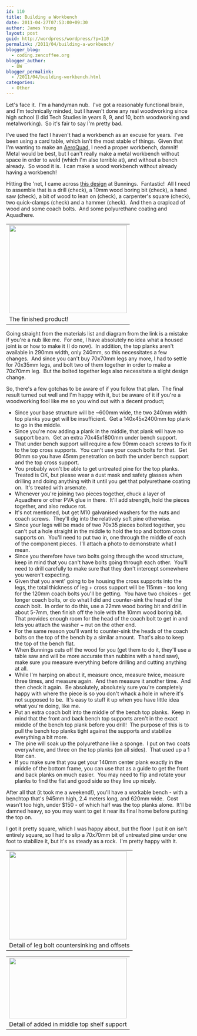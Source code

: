 ```yaml
---
id: 110
title: Building a Workbench
date: 2011-04-27T07:53:00+09:30
author: James Young
layout: post
guid: http://wordpress/wordpress/?p=110
permalink: /2011/04/building-a-workbench/
blogger_blog:
  - coding.zencoffee.org
blogger_author:
  - DW
blogger_permalink:
  - /2011/04/building-workbench.html
categories:
  - Other
---
```

Let's face it.  I'm a handyman nub.  I've got a reasonably functional brain, and I'm technically minded, but I haven't done any real woodworking since high school (I did Tech Studies in years 8, 9, and 10, both woodworking and metalworking).  So it's fair to say I'm pretty bad.

I've used the fact I haven't had a workbench as an excuse for years.  I've been using a card table, which isn't the most stable of things.  Given that I'm wanting to make an [AeroQuad](http://aeroquad.com/), I need a proper workbench, damnit!  Metal would be best, but I can't really make a metal workbench without space in order to weld (which I'm also terrible at), and without a bench already.  So wood it is.  I can make a wood workbench without already having a workbench!

<a name="more"></a>

Hitting the 'net, I came across [this design](http://www.bunnings.com.au/learn-how-to-diy_diy-project-centre_detail.aspx?id=74&categoryid=26) at Bunnings.  Fantastic!  All I need to assemble that is a drill (check), a 10mm wood boring bit (check), a hand saw (check), a bit of wood to lean on (check), a carpenter's square (check), two quick-clamps (check) and a hammer (check).  And then a crapload of wood and some coach bolts.  And some polyurethane coating and Aquadhere.

<table align="center" cellpadding="0" cellspacing="0">
  <tr>
    <td>
      <a href="http://4.bp.blogspot.com/-E9skFyBh3-k/TbfqA7MCuhI/AAAAAAAAADc/nd-5NsbDikA/s1600/bench+overall.JPG" imageanchor="1"><img border="0" height="240" src="https://i0.wp.com/4.bp.blogspot.com/-E9skFyBh3-k/TbfqA7MCuhI/AAAAAAAAADc/nd-5NsbDikA/s320/bench+overall.JPG?resize=320%2C240" width="320"  data-recalc-dims="1" /></a>
    </td>
  </tr>
  
  <tr>
    <td>
      The finished product!
    </td>
  </tr>
</table>

Going straight from the materials list and diagram from the link is a mistake if you're a nub like me.  For one, I have absolutely no idea what a housed joint is or how to make it (I do now).  In addition, the top planks aren't available in 290mm width, only 240mm, so this necessitates a few changes.  And since you can't buy 70x70mm legs any more, I had to settle for 70x35mm legs, and bolt two of them together in order to make a 70x70mm leg.  But the bolted together legs also necessitate a slight design change.

So, there's a few gotchas to be aware of if you follow that plan.  The final result turned out well and I'm happy with it, but be aware of it if you're a woodworking fool like me so you wind out with a decent product;

  * Since your base structure will be ~600mm wide, the two 240mm width top planks you get will be insufficient.  Get a 140x45x2400mm top plank to go in the middle.
  * Since you're now adding a plank in the middle, that plank will have no support beam.  Get an extra 70x45x1800mm under bench support. 
  * That under bench support will require a few 90mm coach screws to fix it to the top cross supports.  You can't use your coach bolts for that.  Get 90mm so you have 45mm penetration on both the under bench support and the top cross support.
  * You probably won't be able to get untreated pine for the top planks.  Treated is OK, but please wear a dust mask and safety glasses when drilling and doing anything with it until you get that polyurethane coating on.  It's treated with arsenate.
  * Whenever you're joining two pieces together, chuck a layer of Aquadhere or other PVA glue in there.  It'll add strength, hold the pieces together, and also reduce rot. 
  * It's not mentioned, but get M10 galvanised washers for the nuts and coach screws.  They'll dig into the relatively soft pine otherwise.
  * Since your legs will be made of two 70x35 pieces bolted together, you can't put a hole straight in the middle to hold the top and bottom cross supports on.  You'll need to put two in, one through the middle of each of the component pieces.  I'll attach a photo to demonstrate what I mean.
  * Since you therefore have two bolts going through the wood structure, keep in mind that you can't have bolts going through each other.  You'll need to drill carefully to make sure that they don't intercept somewhere you weren't expecting.
  * Given that you arent' going to be housing the cross supports into the legs, the total thickness of leg + cross support will be 115mm - too long for the 120mm coach bolts you'll be getting.  You have two choices - get longer coach bolts, or do what I did and counter-sink the head of the coach bolt.  In order to do this, use a 22mm wood boring bit and drill in about 5-7mm, then finish off the hole with the 10mm wood boring bit.  That provides enough room for the head of the coach bolt to get in and lets you attach the washer + nut on the other end.
  * For the same reason you'll want to counter-sink the heads of the coach bolts on the top of the bench by a similar amount.  That's also to keep the top of the bench flat.
  * When Bunnings cuts off the wood for you (get them to do it, they'll use a table saw and will be more accurate than nubbins with a hand saw), make sure you measure everything before drilling and cutting anything at all.
  * While I'm harping on about it, measure once, measure twice, measure three times, and measure again.  And then measure it another time.  And then check it again.  Be absolutely, absolutely sure you're completely happy with where the piece is so you don't whack a hole in where it's not supposed to be.  It's easy to stuff it up when you have little idea what you're doing, like me.
  * Put an extra coach bolt into the middle of the bench top planks.  Keep in mind that the front and back bench top supports aren't in the exact middle of the bench top plank before you drill!  The purpose of this is to pull the bench top planks tight against the supports and stabilize everything a bit more.
  * The pine will soak up the polyurethane like a sponge.  I put on two coats everywhere, and three on the top planks (on all sides).  That used up a 1 liter can.
  * If you make sure that you get your 140mm center plank exactly in the middle of the bottom frame, you can use that as a guide to get the front and back planks on much easier.  You may need to flip and rotate your planks to find the flat and good side so they line up nicely.

After all that (it took me a weekend!), you'll have a workable bench - with a benchtop that's 945mm high, 2.4 meters long, and 620mm wide.  Cost wasn't too high, under $150 - of which half was the top planks alone.  It'll be damned heavy, so you may want to get it near its final home before putting the top on.

I got it pretty square, which I was happy about, but the floor I put it on isn't entirely square, so I had to slip a 70x70mm bit of untreated pine under one foot to stabilize it, but it's as steady as a rock.  I'm pretty happy with it.



<table align="center" cellpadding="0" cellspacing="0">
  <tr>
    <td>
      <a href="http://2.bp.blogspot.com/-_eGPL-hyhMw/TbfonlmOwGI/AAAAAAAAADU/OzdPKE9pSIU/s1600/leg+bolt+countersunk.JPG" imageanchor="1"><img border="0" height="240" src="https://i1.wp.com/2.bp.blogspot.com/-_eGPL-hyhMw/TbfonlmOwGI/AAAAAAAAADU/OzdPKE9pSIU/s320/leg+bolt+countersunk.JPG?resize=320%2C240" width="320"  data-recalc-dims="1" /></a>
    </td>
  </tr>
  
  <tr>
    <td>
      Detail of leg bolt countersinking and offsets
    </td>
  </tr>
</table>

<table align="center" cellpadding="0" cellspacing="0">
  <tr>
    <td>
      <a href="http://2.bp.blogspot.com/-QS8xj_AkuoY/TbfpcLidllI/AAAAAAAAADY/RRRS9VzPXnE/s1600/underside+center+support.JPG" imageanchor="1"><img border="0" height="165" src="https://i2.wp.com/2.bp.blogspot.com/-QS8xj_AkuoY/TbfpcLidllI/AAAAAAAAADY/RRRS9VzPXnE/s320/underside+center+support.JPG?resize=320%2C165" width="320"  data-recalc-dims="1" /></a>
    </td>
  </tr>
  
  <tr>
    <td>
      Detail of added in middle top shelf support
    </td>
  </tr>
</table>